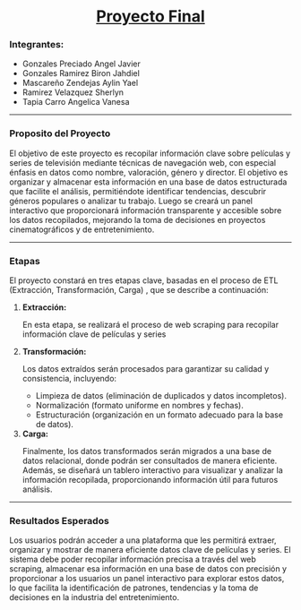 <div align="center">
<h1><b><u>Proyecto Final</u></b></h1>
</div>
<div>
  <h3> <b>Integrantes:</b> </h3>
  <div>
    <ul>
      <li>Gonzales Preciado Angel Javier</li>
      <li>Gonzales Ramirez Biron Jahdiel</li>
      <li>Mascareño Zendejas Aylin Yael</li>
      <li>Ramirez Velazquez Sherlyn</li>
      <li>Tapia Carro Angelica Vanesa</li>
    </ul>
  </div>
</div> 
<hr>
<div>
  <h3> <b>Proposito del Proyecto</b> </h3>
  <p>El objetivo de este proyecto es recopilar información clave sobre películas y series de televisión mediante técnicas de navegación web, con especial énfasis en datos como nombre, valoración, género y director.
El objetivo es organizar y almacenar esta información en una base de datos estructurada que facilite el análisis, permitiéndote identificar tendencias, descubrir géneros populares o analizar tu trabajo. Luego se creará un panel interactivo que proporcionará información transparente y accesible sobre los datos recopilados, mejorando la toma de decisiones en proyectos cinematográficos y de entretenimiento.</p>
</div>
<hr>
<div>
  <h3> <b>Etapas</b> </h3>
  <p>El proyecto constará en tres etapas clave, basadas en el proceso de ETL (Extracción, Transformación, Carga) , que se describe a continuación:</p>
  <ol>
    <li><b>Extracción:</b></li> 
    <p>En esta etapa, se realizará el proceso de web scraping para recopilar información clave de películas y series</p>
    <li><b>Transformación:</b></li>
    <p>Los datos extraídos serán procesados ​​para garantizar su calidad y consistencia, incluyendo:</p>
      <ul>
        <li>Limpieza de datos (eliminación de duplicados y datos incompletos).</li>
        <li>Normalización (formato uniforme en nombres y fechas).</li> 
        <li>Estructuración (organización en un formato adecuado para la base de datos).</li>
      </ul>
    <li><b>Carga:</b></li>
    <p>Finalmente, los datos transformados serán migrados a una base de datos relacional, donde podrán ser consultados de manera eficiente. Además, se diseñará un tablero interactivo para visualizar y analizar la información recopilada, proporcionando información útil para futuros análisis. </p>
  </ol>
</div>
<hr>
<div>
  <h3><b>Resultados Esperados</b></h3>
  <p>Los usuarios podrán acceder a una plataforma que les permitirá extraer, organizar y mostrar de manera eficiente datos clave de películas y series. El sistema debe poder recopilar información precisa a través del web scraping, almacenar esa información en una base de datos con precisión y proporcionar a los usuarios un panel interactivo para explorar estos datos, lo que facilita la identificación de patrones, tendencias y la toma de decisiones en la industria del entretenimiento.
</p>
</div>
